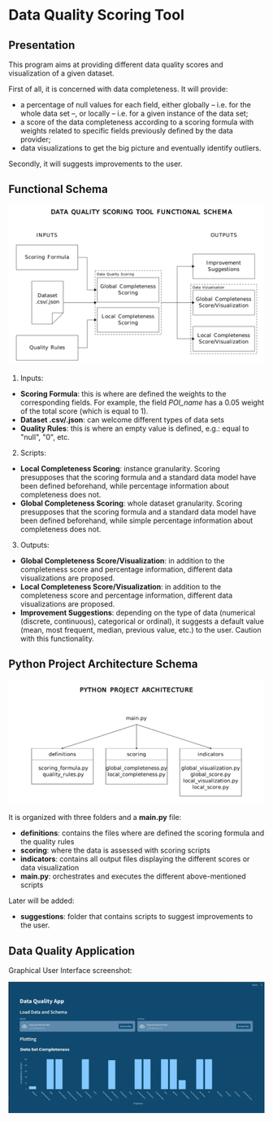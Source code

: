 # Data Quality Scoring Tool

## Presentation

This program aims at providing different data quality scores and visualization of a given dataset.

First of all, it is concerned with data completeness. It will provide:
 + a percentage of null values for each field, either globally – i.e. for the whole data set –, or locally – i.e. for a given instance of the data set;
 + a score of the data completeness according to a scoring formula with weights related to specific fields previously defined by the data provider;
 + data visualizations to get the big picture and eventually identify outliers.

Secondly, it will suggests improvements to the user.

## Functional Schema
![Functional Schema](https://github.com/EonaX/data-quality-scoring/blob/main/docs/20240808_data_quality_scoring_tool_functional_schema.png)

1. Inputs:
 + **Scoring Formula**: this is where are defined the weights to the corresponding fields. For example, the field *POI_name* has a 0.05 weight of the total score (which is equal to 1).
 + **Dataset .csv/.json**: can welcome different types of data sets
 + **Quality Rules**: this is where an empty value is defined, e.g.: equal to "null", "0", etc.

2. Scripts:
 + **Local Completeness Scoring**: instance granularity. Scoring presupposes that the scoring formula and a standard data model have been defined beforehand, while percentage information about completeness does not.
 + **Global Completeness Scoring**: whole dataset granularity. Scoring presupposes that the scoring formula and a standard data model have been defined beforehand, while simple percentage information about completeness does not.

3. Outputs:
 + **Global Completeness Score/Visualization**: in addition to the completeness score and percentage information, different data visualizations are proposed.
 + **Local Completeness Score/Visualization**: in addition to the completeness score and percentage information, different data visualizations are proposed.
 + **Improvement Suggestions**: depending on the type of data (numerical (discrete, continuous), categorical or ordinal), it suggests a default value (mean, most frequent, median, previous value, etc.) to the user. Caution with this functionality.

## Python Project Architecture Schema
![Python Project Architecture Schema](docs/20240808_data_quality_scoring_tool_python_project_architecture.png)

It is organized with three folders and a **main.py** file:
 + **definitions**: contains the files where are defined the scoring formula and the quality rules
 + **scoring**: where the data is assessed with scoring scripts
 + **indicators**: contains all output files displaying the different scores or data visualization
 + **main.py**: orchestrates and executes the different above-mentioned scripts

Later will be added:
 + **suggestions**: folder that contains scripts to suggest improvements to the user.

## Data Quality Application

Graphical User Interface screenshot:

![Data Quality Application Screenshot](docs/20240812data_quality_tool_application_screenshot.jpg)
